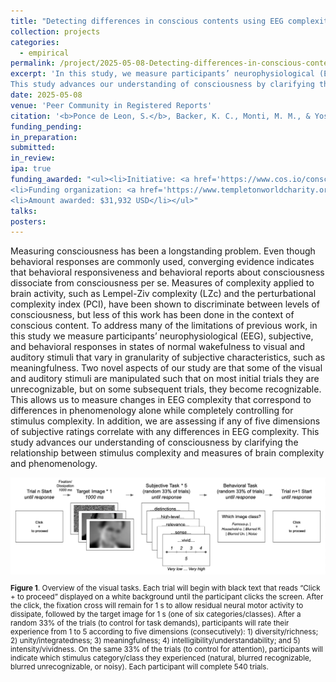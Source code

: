 ```yaml
---
title: "Detecting differences in conscious contents using EEG complexity measures"
collection: projects
categories:
  - empirical
permalink: /project/2025-05-08-Detecting-differences-in-conscious-contents-using-EEG-complexity-measures
excerpt: 'In this study, we measure participants’ neurophysiological (EEG), subjective, and behavioral responses in states of normal wakefulness to visual and auditory stimuli that vary in granularity of subjective characteristics, such as meaningfulness.
This study advances our understanding of consciousness by clarifying the relationship between stimulus complexity and measures of brain complexity and phenomenology.'
date: 2025-05-08
venue: 'Peer Community in Registered Reports'
citation: '<b>Ponce de Leon, S.</b>, Backer, K. C., Monti, M. M., & Yoshimi, J. (2025). <i>Detecting differences in conscious contents using EEG complexity measures</i>. In principle acceptance of Version 3 by Peer Community in Registered Reports. https://osf.io/kdsau'
funding_pending:
in_preparation:
submitted:
in_review:
ipa: true
funding_awarded: "<ul><li>Initiative: <a href='https://www.cos.io/consciousness' target='_blank'>Funding Consciousness Research with Registered Reports</a></li>
<li>Funding organization: <a href='https://www.templetonworldcharity.org/' target='_blank'>Templeton World Charity Foundation</a> / <a href='https://www.cos.io/' target='_blank'>Center for Open Science</a> / <a href='https://theassc.org/' target='_blank'>ASSC</a></li>
<li>Amount awarded: $31,932 USD</li></ul>"
talks:
posters:
---
```

Measuring consciousness has been a longstanding problem. Even though behavioral responses are commonly used, converging evidence indicates that behavioral responsiveness and behavioral reports about consciousness dissociate from consciousness per se. Measures of complexity applied to brain activity, such as Lempel-Ziv complexity (LZc) and the perturbational complexity index (PCI), have been shown to discriminate between levels of consciousness, but less of this work has been done in the context of conscious content. To address many of the limitations of previous work, in this study we measure participants’ neurophysiological (EEG), subjective, and behavioral responses in states of normal wakefulness to visual and auditory stimuli that vary in granularity of subjective characteristics, such as meaningfulness. Two novel aspects of our study are that some of the visual and auditory stimuli are manipulated such that on most initial trials they are unrecognizable, but on some subsequent trials, they become recognizable. This allows us to measure changes in EEG complexity that correspond to differences in phenomenology alone while completely controlling for stimulus complexity. In addition, we are assessing if any of five dimensions of subjective ratings correlate with any differences in EEG complexity. This study advances our understanding of consciousness by clarifying the relationship between stimulus complexity and measures of brain complexity and phenomenology.

<img src="/images/project_2025-05-08_1.png">
<p style="font-size: smaller"><b>Figure 1</b>. Overview of the visual tasks. Each trial will begin with black text that reads “Click + to proceed” displayed on a white background until the participant clicks the screen. After the click, the fixation cross will remain for 1 s to allow residual neural motor activity to dissipate, followed by the target image for 1 s (one of six categories/classes). After a random 33% of the trials (to control for task demands), participants will rate their experience from 1 to 5 according to five dimensions (consecutively): 1) diversity/richness; 2) unity/integratedness; 3) meaningfulness; 4) intelligibility/understandability; and 5) intensity/vividness. On the same 33% of the trials (to control for attention), participants will indicate which stimulus category/class they experienced (natural, blurred recognizable, blurred unrecognizable, or noisy). Each participant will complete 540 trials.</p>

